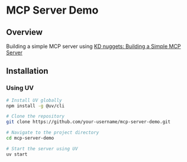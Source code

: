 # MCP Server Demo

## Overview
Building a simple MCP server using [KD nuggets: Building a Simple MCP Server](https://www.kdnuggets.com/building-a-simple-mcp-server)

## Installation
### Using UV

```bash
# Install UV globally
npm install -g @uv/cli

# Clone the repository
git clone https://github.com/your-username/mcp-server-demo.git

# Navigate to the project directory
cd mcp-server-demo

# Start the server using UV
uv start
```